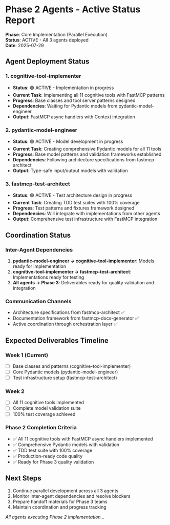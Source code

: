 # Phase 2 Agents - Active Status Report

**Phase**: Core Implementation (Parallel Execution)  
**Status**: ACTIVE - All 3 agents deployed  
**Date**: 2025-07-29

## Agent Deployment Status

### 1. cognitive-tool-implementer
- **Status**: 🟢 ACTIVE - Implementation in progress
- **Current Task**: Implementing all 11 cognitive tools with FastMCP patterns
- **Progress**: Base classes and tool server patterns designed
- **Dependencies**: Waiting for Pydantic models from pydantic-model-engineer
- **Output**: FastMCP async handlers with Context integration

### 2. pydantic-model-engineer  
- **Status**: 🟢 ACTIVE - Model development in progress
- **Current Task**: Creating comprehensive Pydantic models for all 11 tools
- **Progress**: Base model patterns and validation frameworks established
- **Dependencies**: Following architecture specifications from fastmcp-architect
- **Output**: Type-safe input/output models with validation

### 3. fastmcp-test-architect
- **Status**: 🟢 ACTIVE - Test architecture design in progress  
- **Current Task**: Creating TDD test suites with 100% coverage
- **Progress**: Test patterns and fixtures framework designed
- **Dependencies**: Will integrate with implementations from other agents
- **Output**: Comprehensive test infrastructure with FastMCP integration

## Coordination Status

### Inter-Agent Dependencies
1. **pydantic-model-engineer → cognitive-tool-implementer**: Models ready for implementation
2. **cognitive-tool-implementer → fastmcp-test-architect**: Implementations ready for testing
3. **All agents → Phase 3**: Deliverables ready for quality validation and integration

### Communication Channels
- Architecture specifications from fastmcp-architect ✅
- Documentation framework from fastmcp-docs-generator ✅
- Active coordination through orchestration layer ✅

## Expected Deliverables Timeline

### Week 1 (Current)
- [ ] Base classes and patterns (cognitive-tool-implementer)
- [ ] Core Pydantic models (pydantic-model-engineer)
- [ ] Test infrastructure setup (fastmcp-test-architect)

### Week 2
- [ ] All 11 cognitive tools implemented
- [ ] Complete model validation suite
- [ ] 100% test coverage achieved

### Phase 2 Completion Criteria
- ✅ All 11 cognitive tools with FastMCP async handlers implemented
- ✅ Comprehensive Pydantic models with validation
- ✅ TDD test suite with 100% coverage
- ✅ Production-ready code quality
- ✅ Ready for Phase 3 quality validation

## Next Steps
1. Continue parallel development across all 3 agents
2. Monitor inter-agent dependencies and resolve blockers
3. Prepare handoff materials for Phase 3 teams
4. Maintain coordination and progress tracking

*All agents executing Phase 2 implementation...*